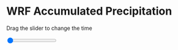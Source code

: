 <h1>WRF Accumulated Precipitation</h1>
<p>Drag the slider to change the time</p>

<div class="slidecontainer">
<input oninput='setImage(this)' class="slider" type="range" min="0" max="9" value="0" step="1" />
<img id='img'/>
</div>

<script>
var img = document.getElementById('img');
var img_array = ['/assets/images/wrf/r_wrfout_d01_2020-06-04_12:00:00.png',
'/assets/images/wrf/r_wrfout_d01_2020-06-04_13:00:00.png',
'/assets/images/wrf/r_wrfout_d01_2020-06-04_14:00:00.png',
'/assets/images/wrf/r_wrfout_d01_2020-06-04_15:00:00.png',
'/assets/images/wrf/r_wrfout_d01_2020-06-04_16:00:00.png',
'/assets/images/wrf/r_wrfout_d01_2020-06-04_17:00:00.png',
'/assets/images/wrf/r_wrfout_d01_2020-06-04_18:00:00.png',
'/assets/images/wrf/r_wrfout_d01_2020-06-04_19:00:00.png',
'/assets/images/wrf/r_wrfout_d01_2020-06-04_20:00:00.png',];
function setImage(obj)
{
        var value = obj.value;
        img.src = img_array[value];

}
</script>
